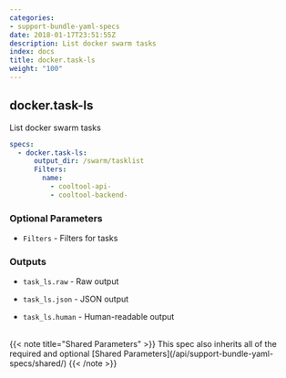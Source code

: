 ```yaml
---
categories:
- support-bundle-yaml-specs
date: 2018-01-17T23:51:55Z
description: List docker swarm tasks
index: docs
title: docker.task-ls
weight: "100"
---
```


## docker.task-ls

List docker swarm tasks


```yaml
specs:
  - docker.task-ls:
      output_dir: /swarm/tasklist
      Filters:
        name:
          - cooltool-api-
          - cooltool-backend-
```

    
### Optional Parameters


- `Filters` - Filters for tasks


    
### Outputs


- `task_ls.raw` - Raw output

- `task_ls.json` - JSON output

- `task_ls.human` - Human-readable output

    
<br>
{{< note title="Shared Parameters" >}}
This spec also inherits all of the required and optional [Shared Parameters](/api/support-bundle-yaml-specs/shared/)
{{< /note >}}
    
    